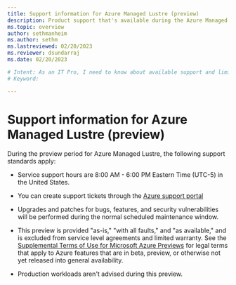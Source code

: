 ```yaml
---
title: Support information for Azure Managed Lustre (preview)
description: Product support that's available during the Azure Managed Lustre Preview period.
ms.topic: overview
author: sethmanheim
ms.author: sethm 
ms.lastreviewed: 02/20/2023
ms.reviewer: dsundarraj
ms.date: 02/20/2023

# Intent: As an IT Pro, I need to know about available support and limitations for my Azure Managed Lustre file system while the product is in preview. 
# Keyword: 

---
```

# Support information for Azure Managed Lustre (preview)

During the preview period for Azure Managed Lustre, the following support standards apply:

* Service support hours are 8:00 AM - 6:00 PM Eastern Time (UTC-5) in the United States.

* You can create support tickets through the [Azure support portal](https://azure.microsoft.com/support/create-ticket/)

* Upgrades and patches for bugs, features, and security vulnerabilities will be performed during the normal scheduled maintenance window.

* This preview is provided "as-is," "with all faults," and "as available," and is excluded from service level agreements and limited warranty. See the [Supplemental Terms of Use for Microsoft Azure Previews](https://azure.microsoft.com/support/legal/preview-supplemental-terms/) for legal terms that apply to Azure features that are in beta, preview, or otherwise not yet released into general availability.

* Production workloads aren't advised during this preview.
